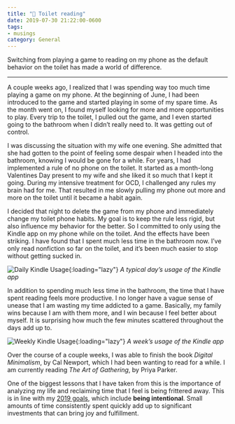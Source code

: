 ```yaml
---
title: "🚽 Toilet reading"
date: 2019-07-30 21:22:00-0600
tags:
- musings
category: General
---
```


Switching from playing a game to reading on my phone as the default behavior on the toilet has made a world of difference.

***

A couple weeks ago, I realized that I was spending way too much time playing a game on my phone. At the beginning of June, I had been introduced to the game and started playing in some of my spare time. As the month went on, I found myself looking for more and more opportunities to play. Every trip to the toilet, I pulled out the game, and I even started going to the bathroom when I didn’t really need to. It was getting out of control.

I was discussing the situation with my wife one evening. She admitted that she had gotten to the point of feeling some despair when I headed into the bathroom, knowing I would be gone for a while. For years, I had implemented a rule of no phone on the toilet. It started as a month-long Valentines Day present to my wife and she liked it so much that I kept it going. During my intensive treatment for OCD, I challenged any rules my brain had for me. That resulted in me slowly pulling my phone out more and more on the toilet until it became a habit again.

I decided that night to delete the game from my phone and immediately change my toilet phone habits. My goal is to keep the rule less rigid, but also influence my behavior for the better. So I committed to only using the Kindle app on my phone while on the toilet. And the effects have been striking. I have found that I spent much less time in the bathroom now. I’ve only read nonfiction so far on the toilet, and it’s been much easier to stop without getting sucked in.

![Daily Kindle Usage](https://media.bennorris.org/images/bennorris/uploads/2019/9e6fd0a8c6.jpg){:loading="lazy"}
_A typical day’s usage of the Kindle app_

In addition to spending much less time in the bathroom, the time that I have spent reading feels more productive. I no longer have a vague sense of unease that I am wasting my time addicted to a game. Basically, my family wins because I am with them more, and I win because I feel better about myself. It is surprising how much the few minutes scattered throughout the days add up to.

![Weekly Kindle Usage](https://media.bennorris.org/images/bennorris/uploads/2019/e84c9fb4ec.jpg){:loading="lazy"}
_A week’s usage of the Kindle app_

Over the course of a couple weeks, I was able to finish the book *Digital Minimalism*, by Cal Newport, which I had been wanting to read for a while. I am currently reading *The Art of Gathering*, by Priya Parker.

One of the biggest lessons that I have taken from this is the importance of analyzing my life and reclaiming time that I feel is being frittered away. This is in line with my [2019 goals](https://www.bennorris.org/2019/01/01/my-goals.html), which include **being intentional**. Small amounts of time consistently spent quickly add up to significant investments that can bring joy and fulfillment.
